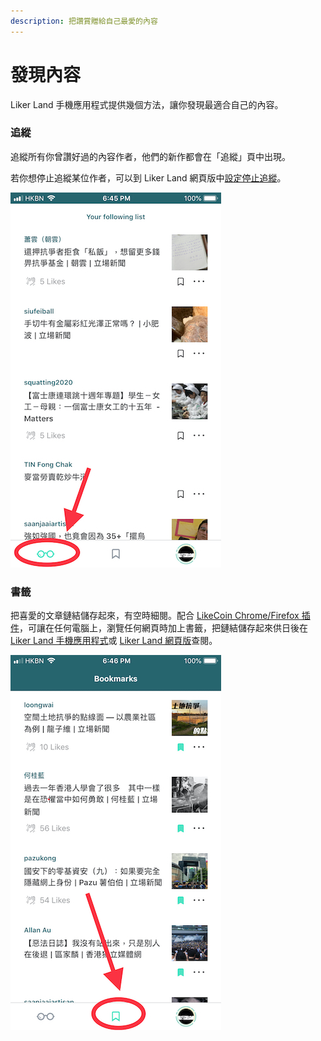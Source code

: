 ```yaml
---
description: 把讚賞贈給自己最愛的內容
---
```


# 發現內容

Liker Land 手機應用程式提供幾個方法，讓你發現最適合自己的內容。

### 追縱

追縱所有你曾讚好過的內容作者，他們的新作都會在「追縱」頁中出現。

若你想停止追縱某位作者，可以到 Liker Land 網頁版中[設定停止追縱](https://docs.like.co/v/zh/user-guide/liker-land/liker-land-web-app#follow-setup-4)。

![&#x8FFD;&#x7E31;&#x529F;&#x80FD;](../../.gitbook/assets/img_0815.jpg)

### 書籤

把喜愛的文章鏈結儲存起來，有空時細閱。配合 [LikeCoin Chrome/Firefox 插件](https://docs.like.co/user-guide/likecoin-plugin/liker-land-browser-extension)，可讓在任何電腦上，瀏覽任何網頁時加上書籤，把鏈結儲存起來供日後在 [Liker Land 手機應用程式](https://docs.like.co/v/zh/user-guide/liker-land/liker-land-mobile-app)或 [Liker Land 網頁版](https://docs.like.co/v/zh/user-guide/liker-land/liker-land-web-app)查閱。

![](../../.gitbook/assets/img_0816.jpg)

